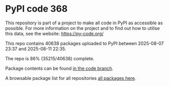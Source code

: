 # PyPI code 368

This repository is part of a project to make all code in PyPI as accessible as possible. For more information 
on the project and to find out how to utilise this data, see the website: https://py-code.org/

This repo contains 40638 packages uploaded to PyPI between 
2025-08-07 23:37 and 2025-08-11 22:35.

The repo is 86% (35215/40638) complete.

Package contents can be found [in the code branch](https://github.com/pypi-data/pypi-mirror-368/tree/code/packages).

A browsable package list for all repositories [all packages here](https://py-code.org/repositories/pypi-mirror-368).


